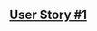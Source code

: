 
## [User Story #1](https://github.com/deep-dive-coding-java-cohort-6/capstone-project-ideas-tnordquist/blob/master/README.md)
